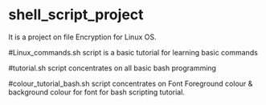 # shell_script_project
It is a project on file Encryption for Linux OS.

#Linux_commands.sh script is a basic tutorial for learning basic commands

#tutorial.sh script concentrates on all basic bash programming 

#colour_tutorial_bash.sh script concentrates on Font Foreground colour & background colour for font for bash scripting tutorial. 
